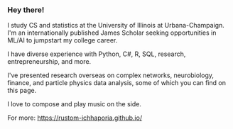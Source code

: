 ### Hey there!

<!--
**rustom-ichhaporia/rustom-ichhaporia** is a ✨ _special_ ✨ repository because its `README.md` (this file) appears on your GitHub profile.
- 🔭 I’m currently working on ...
- 🌱 I’m currently learning ...
- 👯 I’m looking to collaborate on ...
- 🤔 I’m looking for help with ...
- 💬 Ask me about ...
- 📫 How to reach me: ...
- 😄 Pronouns: ...
- ⚡ Fun fact: ...
-->
I study CS and statistics at the University of Illinois at Urbana-Champaign. I'm an internationally published James Scholar seeking opportunities in ML/AI to jumpstart my college career. 

I have diverse experience with Python, C#, R, SQL, research, entrepreneurship, and more.

I've presented research overseas on complex networks, neurobiology, finance, and particle physics data analysis, some of which you can find on this page.

I love to compose and play music on the side.

For more: https://rustom-ichhaporia.github.io/
